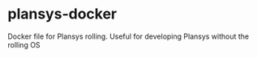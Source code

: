 # plansys-docker
Docker file for Plansys rolling. Useful for developing Plansys without the rolling OS
